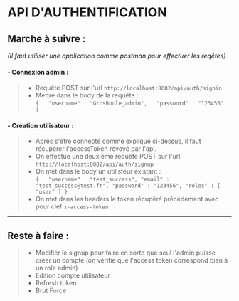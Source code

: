 # API D'AUTHENTIFICATION

## Marche à suivre :
*(Il faut utiliser une application comme postman pour effectuer les reqêtes)*

#### - Connexion admin :
>- Requête POST sur l'url `http://localhost:8082/api/auth/signin`
>- Mettre dans le body de la requête :  
>`{  
    "username" : "GrosBoule_admin",  
    "password" : "123456"  
}`

#### - Création utilisateur :
>- Après s'être connecté comme expliqué ci-dessus, il faut récupérer l'accessToken revoyé par l'api.
>- On effectue une deuxième requête POST sur l'url `http://localhost:8082/api/auth/signup`
>- On met dans le body un utilisteur existant :  
>`
{  
  "username" : "test_success",
    "email" : "test_success@test.fr",
    "password" : "123456",
    "roles" : [
        "user"
    ]
}  
`
>- On met dans les headers le token récupéré précédement avec pour clef `x-access-token`


-----------------

## Reste à faire :

>- Modifier le signup pour faire en sorte que seul l'admin puisse créer un compte (on vérifie que l'access token correspond bien à un role admin)
>- Edition compte utilisateur
>- Refresh token
>- Brut Force
